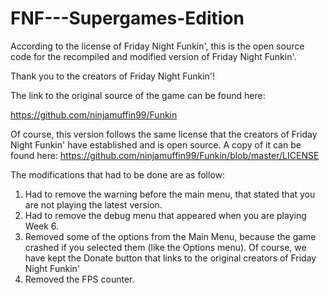 # FNF---Supergames-Edition
According to the license of Friday Night Funkin', this is the open source code for the recompiled and modified version of Friday Night Funkin'.

Thank you to the creators of Friday Night Funkin'!

The link to the original source of the game can be found here:

https://github.com/ninjamuffin99/Funkin

Of course, this version follows the same license that the creators of Friday Night Funkin' have established and is open source. A copy of it can be found here:
https://github.com/ninjamuffin99/Funkin/blob/master/LICENSE

The modifications that had to be done are as follow:
1. Had to remove the warning before the main menu, that stated that you are not playing the latest version.
2. Had to remove the debug menu that appeared when you are playing Week 6.
3. Removed some of the options from the Main Menu, because the game crashed if you selected them (like the Options menu). Of course, we have kept the Donate button that links to the original creators of Friday Night Funkin'
4. Removed the FPS counter.

